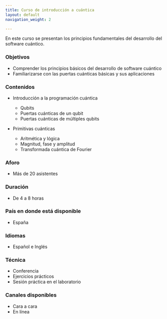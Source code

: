 ```yaml
---
title: Curso de introducción a cuántica
layout: default
navigation_weight: 2

---
```


En este curso se presentan los principios fundamentales del desarrollo del software cuántico.



### Objetivos
- Comprender los principios básicos del desarrollo de software cuántico
- Familiarizarse con las puertas cuánticas básicas y sus aplicaciones

### Contenidos
- Introducción a la programación cuántica
  - Qubits
  - Puertas cuánticas de un qubit
  - Puertas cuánticas de múltiples qubits
 
- Primitivas cuánticas
  - Aritmética y lógica
  - Magnitud, fase y amplitud
  - Transformada cuántica de Fourier

### Aforo
- Más de 20 asistentes

### Duración
- De 4 a 8 horas

### País en donde está disponible
- España

### Idiomas
- Español e Inglés

### Técnica
- Conferencia
- Ejercicios prácticos
- Sesión práctica en el laboratorio

### Canales disponibles
- Cara a cara
- En línea


